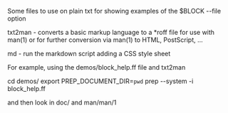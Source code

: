
Some files to use on plain txt for showing examples
of the $BLOCK --file option

txt2man - converts a basic markup language to a *roff file for use with man(1)
          or for further conversion via man(1) to HTML, PostScript, ...

md      - run the markdown script adding a CSS style sheet


For example, using the demos/block_help.ff file and txt2man

   cd demos/
   export PREP_DOCUMENT_DIR=`pwd`
   prep --system -i block_help.ff

and then look in doc/ and man/man/1


